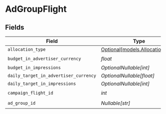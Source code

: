 # AdGroupFlight


## Fields

| Field                                                          | Type                                                           | Required                                                       | Description                                                    |
| -------------------------------------------------------------- | -------------------------------------------------------------- | -------------------------------------------------------------- | -------------------------------------------------------------- |
| `allocation_type`                                              | [Optional[models.AllocationType]](../models/allocationtype.md) | :heavy_minus_sign:                                             | N/A                                                            |
| `budget_in_advertiser_currency`                                | *float*                                                        | :heavy_check_mark:                                             | N/A                                                            |
| `budget_in_impressions`                                        | *OptionalNullable[int]*                                        | :heavy_minus_sign:                                             | N/A                                                            |
| `daily_target_in_advertiser_currency`                          | *OptionalNullable[float]*                                      | :heavy_minus_sign:                                             | N/A                                                            |
| `daily_target_in_impressions`                                  | *OptionalNullable[int]*                                        | :heavy_minus_sign:                                             | N/A                                                            |
| `campaign_flight_id`                                           | *int*                                                          | :heavy_check_mark:                                             | N/A                                                            |
| `ad_group_id`                                                  | *Nullable[str]*                                                | :heavy_check_mark:                                             | N/A                                                            |